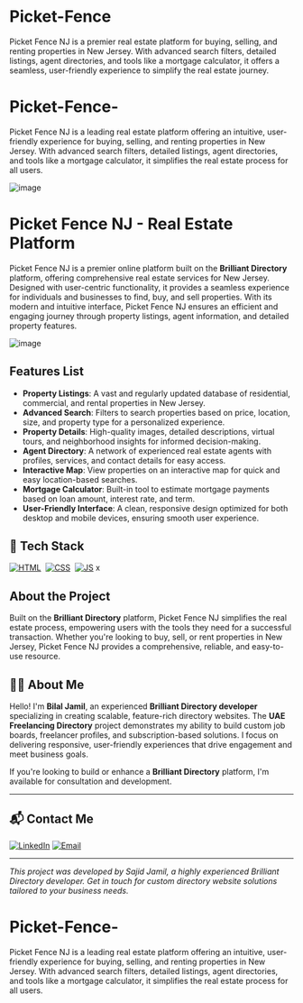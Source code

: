 # Picket-Fence
Picket Fence NJ is a premier real estate platform for buying, selling, and renting properties in New Jersey. With advanced search filters, detailed listings, agent directories, and tools like a mortgage calculator, it offers a seamless, user-friendly experience to simplify the real estate journey.
# Picket-Fence-
Picket Fence NJ is a leading real estate platform offering an intuitive, user-friendly experience for buying, selling, and renting properties in New Jersey. With advanced search filters, detailed listings, agent directories, and tools like a mortgage calculator, it simplifies the real estate process for all users.

![image](https://github.com/user-attachments/assets/816cbcc8-a7a8-4625-9bd6-b67092aa39b5)

# Picket Fence NJ - Real Estate Platform

Picket Fence NJ is a premier online platform built on the **Brilliant Directory** platform, offering comprehensive real estate services for New Jersey. Designed with user-centric functionality, it provides a seamless experience for individuals and businesses to find, buy, and sell properties. With its modern and intuitive interface, Picket Fence NJ ensures an efficient and engaging journey through property listings, agent information, and detailed property features.

![image](https://github.com/user-attachments/assets/ea57cfc6-40fe-48c6-b76c-5a581bca07b0)

## Features List

- **Property Listings**: A vast and regularly updated database of residential, commercial, and rental properties in New Jersey.
- **Advanced Search**: Filters to search properties based on price, location, size, and property type for a personalized experience.
- **Property Details**: High-quality images, detailed descriptions, virtual tours, and neighborhood insights for informed decision-making.
- **Agent Directory**: A network of experienced real estate agents with profiles, services, and contact details for easy access.
- **Interactive Map**: View properties on an interactive map for quick and easy location-based searches.
- **Mortgage Calculator**: Built-in tool to estimate mortgage payments based on loan amount, interest rate, and term.
- **User-Friendly Interface**: A clean, responsive design optimized for both desktop and mobile devices, ensuring smooth user experience.

## 📌 Tech Stack
[![HTML](https://img.shields.io/badge/html5%20-%23E34F26.svg?&style=for-the-badge&logo=html5&logoColor=white)](https://github.com/yourusername/Baby-Support-Services/search?l=html)&nbsp;
[![CSS](https://img.shields.io/badge/css3%20-%231572B6.svg?&style=for-the-badge&logo=css3&logoColor=white)](https://github.com/yourusername/Baby-Support-Services/search?l=css)&nbsp;
[![JS](https://img.shields.io/badge/javascript%20-%23323330.svg?&style=for-the-badge&logo=javascript&logoColor=%23F7DF1E)](https://github.com/yourusername/Baby-Support-Services/search?l=javascript)
x

## About the Project
Built on the **Brilliant Directory** platform, Picket Fence NJ simplifies the real estate process, empowering users with the tools they need for a successful transaction. Whether you're looking to buy, sell, or rent properties in New Jersey, Picket Fence NJ provides a comprehensive, reliable, and easy-to-use resource.

## 👨‍💻 About Me

Hello! I'm **Bilal Jamil**, an experienced **Brilliant Directory developer** specializing in creating scalable, feature-rich directory websites. The **UAE Freelancing Directory** project demonstrates my ability to build custom job boards, freelancer profiles, and subscription-based solutions. I focus on delivering responsive, user-friendly experiences that drive engagement and meet business goals.

If you're looking to build or enhance a **Brilliant Directory** platform, I'm available for consultation and development.

---

## 📬 Contact Me

[![LinkedIn](https://img.shields.io/badge/LinkedIn-Connect-blue?style=for-the-badge&logo=linkedin)](http://www.linkedin.com/in/dev-bilal)
[![Email](https://img.shields.io/badge/Email-Contact%20Me-orange?style=for-the-badge&logo=gmail)](mailto:info.devbilal@gmail.com)
       
---

*This project was developed by Sajid Jamil, a highly experienced Brilliant Directory developer. Get in touch for custom directory website solutions tailored to your business needs.*

# Picket-Fence-
Picket Fence NJ is a leading real estate platform offering an intuitive, user-friendly experience for buying, selling, and renting properties in New Jersey. With advanced search filters, detailed listings, agent directories, and tools like a mortgage calculator, it simplifies the real estate process for all users.
